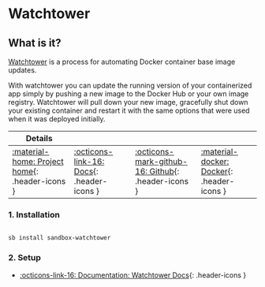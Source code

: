 # Watchtower

## What is it?

[Watchtower](https://containrrr.dev/watchtower/) is a process for automating Docker container base image updates.

With watchtower you can update the running version of your containerized app simply by pushing a new image to the Docker Hub or your own image registry. Watchtower will pull down your new image, gracefully shut down your existing container and restart it with the same options that were used when it was deployed initially.

| Details     |             |             |             |
|-------------|-------------|-------------|-------------|
| [:material-home: Project home](https://containrrr.dev/watchtower/){: .header-icons } | [:octicons-link-16: Docs](https://containrrr.github.io/watchtower){: .header-icons } | [:octicons-mark-github-16: Github](https://github.com/containrrr/watchtower){: .header-icons } | [:material-docker: Docker](https://hub.docker.com/r/containrrr/watchtower){: .header-icons }|

### 1. Installation

``` shell

sb install sandbox-watchtower

```

### 2. Setup

- [:octicons-link-16: Documentation: Watchtower Docs](https://containrrr.github.io/watchtower){: .header-icons }
